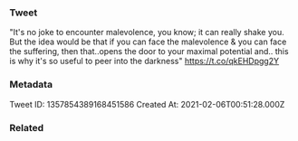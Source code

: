 ### Tweet
"It's no joke to encounter malevolence, you know; it can really shake you. But the idea would be that if you can face the malevolence &amp; you can face the suffering, then that..opens the door to your maximal potential and.. this is why it's so useful to peer into the darkness" https://t.co/qkEHDpgg2Y

### Metadata
Tweet ID: 1357854389168451586
Created At: 2021-02-06T00:51:28.000Z

### Related


